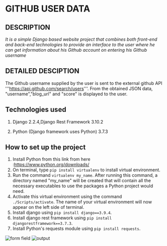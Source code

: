# GITHUB USER DATA

## DESCRIPTION

*It is a simple Django based website project that combines both front-end and back-end technologies to provide an interface to the user where he can get information about his Github account on entering his Github username*


## DETAILED DESCIPTION

The Github username supplied by the user is sent to the external github API 
'''https://api.github.com/search/users'''.
From the obtained JSON data, "username","blog_url" and "score" is displayed to the user.


## Technologies used

1. Django 2.2.4,Django Rest Framework 3.10.2

1. Python (Django framework uses Python) 3.7.3

## How to set up the project

1. Install Python from this link from here :https://www.python.org/downloads/
1. On terminal, type ```pip install virtualenv``` to install virtual environment.
1. Run the command ```virtualenv my_name```. After running this command, a directory named "my_name" will be created that will contain all the necessary executables to use the packages a Python project would need.
1. Activate this virtual environment using the command ```./Scripts/activate```. The name of your virtual environment will now appear on the left side of terminal. 
1. Install django using ```pip install django==3.9.4```.
1. Install django rest framework using ```pip install djangorestframework==3.7.3```.
1. Install Python's requests module using ```pip install requests```.

![form field](https://user-images.githubusercontent.com/44895092/64491532-4dd91100-d287-11e9-9b78-ce244a39adec.png)
![output](https://user-images.githubusercontent.com/44895092/64491368-9bed1500-d285-11e9-86c5-63e78aba34ff.jpg)
